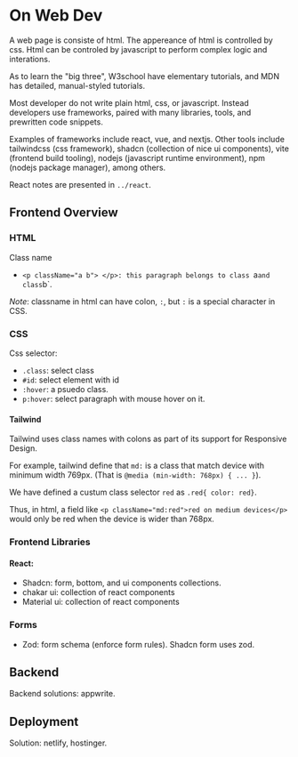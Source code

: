 # On Web Dev

A web page is consiste of html. The appereance of html is controlled by css. Html can be controled by javascript to perform complex logic and interations.

As to learn the "big three", W3school have elementary tutorials, and MDN has detailed, manual-styled tutorials.

Most developer do not write plain html, css, or javascript. 
Instead developers use frameworks, paired with many libraries, tools, and prewritten code snippets.

Examples of frameworks include react, vue, and nextjs. Other tools include tailwindcss (css framework), shadcn (collection of nice ui components), vite (frontend build tooling), nodejs (javascript runtime environment), npm (nodejs package manager), among others.

React notes are presented in `../react`.

## Frontend Overview

### HTML 

Class name

- `<p className="a b"> </p>: this paragraph belongs to class `a` and class `b`.

*Note*: classname in html can have colon, `:`, but `:` is a special character in CSS.

### CSS

Css selector: 

- `.class`: select class 
- `#id`: select element with id
- `:hover`: a psuedo class. 
- `p:hover`: select paragraph with mouse hover on it.

#### Tailwind

Tailwind uses class names with colons as part of its support for Responsive Design.

For example, tailwind define that `md:` is a class that match device with minimum width 769px. (That is `@media (min-width: 768px) { ... }`).

We have defined a custum class selector `red` as `.red{ color: red}`. 

Thus, in html, a field like `<p className="md:red">red on medium devices</p>` would only be red when the device is wider than 768px.


### Frontend Libraries

#### React:

- Shadcn: form, bottom, and ui components collections.
- chakar ui: collection of react components
- Material ui: collection of react components

### Forms

- Zod: form schema (enforce form rules). Shadcn form uses zod.

## Backend

Backend solutions: appwrite.

## Deployment

Solution: netlify, hostinger.
